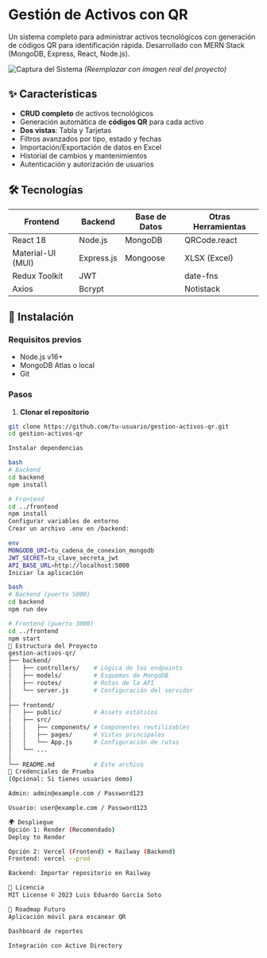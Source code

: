 # **Gestión de Activos con QR**  

Un sistema completo para administrar activos tecnológicos con generación de códigos QR para identificación rápida. Desarrollado con MERN Stack (MongoDB, Express, React, Node.js).

![Captura del Sistema](https://ejemplo.com/captura-sistema.jpg) *(Reemplazar con imagen real del proyecto)*

## **✨ Características**  

- **CRUD completo** de activos tecnológicos  
- Generación automática de **códigos QR** para cada activo  
- **Dos vistas**: Tabla y Tarjetas  
- Filtros avanzados por tipo, estado y fechas  
- Importación/Exportación de datos en Excel  
- Historial de cambios y mantenimientos  
- Autenticación y autorización de usuarios  

## **🛠️ Tecnologías**  

| Frontend               | Backend             | Base de Datos       | Otras Herramientas  |
|------------------------|---------------------|---------------------|---------------------|
| React 18               | Node.js             | MongoDB             | QRCode.react        |
| Material-UI (MUI)      | Express.js          | Mongoose            | XLSX (Excel)        |
| Redux Toolkit          | JWT                 |                     | date-fns            |
| Axios                  | Bcrypt              |                     | Notistack           |

## **🚀 Instalación**  

### **Requisitos previos**  
- Node.js v16+  
- MongoDB Atlas o local  
- Git  

### **Pasos**  

1. **Clonar el repositorio**  
```bash
git clone https://github.com/tu-usuario/gestion-activos-qr.git
cd gestion-activos-qr

Instalar dependencias

bash
# Backend
cd backend
npm install

# Frontend
cd ../frontend
npm install
Configurar variables de entorno
Crear un archivo .env en /backend:

env
MONGODB_URI=tu_cadena_de_conexion_mongodb
JWT_SECRET=tu_clave_secreta_jwt
API_BASE_URL=http://localhost:5000
Iniciar la aplicación

bash
# Backend (puerto 5000)
cd backend
npm run dev

# Frontend (puerto 3000)
cd ../frontend
npm start
📂 Estructura del Proyecto
gestion-activos-qr/
├── backend/
│   ├── controllers/    # Lógica de los endpoints
│   ├── models/         # Esquemas de MongoDB
│   ├── routes/         # Rutas de la API
│   └── server.js       # Configuración del servidor
│
├── frontend/
│   ├── public/         # Assets estáticos
│   ├── src/
│   │   ├── components/ # Componentes reutilizables
│   │   ├── pages/      # Vistas principales
│   │   └── App.js      # Configuración de rutas
│   └── ...             
│
└── README.md           # Este archivo
🔐 Credenciales de Prueba
(Opcional: Si tienes usuarios demo)

Admin: admin@example.com / Password123

Usuario: user@example.com / Password123

🌍 Despliegue
Opción 1: Render (Recomendado)
Deploy to Render

Opción 2: Vercel (Frontend) + Railway (Backend)
Frontend: vercel --prod

Backend: Importar repositorio en Railway

📝 Licencia
MIT License © 2023 Luis Eduardo García Soto

🎯 Roadmap Futuro
Aplicación móvil para escanear QR

Dashboard de reportes

Integración con Active Directory
